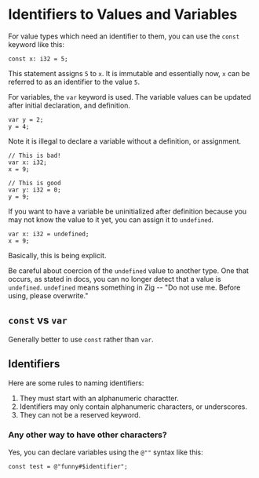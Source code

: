 # Identifiers to Values and Variables

For value types which need an identifier to them, you can use the `const` keyword like this:

```zig
const x: i32 = 5;
```

This statement assigns `5` to `x`. It is immutable and essentially now, `x` can be referred to as an identifier to the value `5`.

For variables, the `var` keyword is used. The variable values can be updated after initial declaration, and definition.

```zig
var y = 2;
y = 4;
```

Note it is illegal to declare a variable without a definition, or assignment.

```zig
// This is bad!
var x: i32;
x = 9;

// This is good
var y: i32 = 0;
y = 9;
```

If you want to have a variable be uninitialized after definition because you may not know the value to it yet, you can assign it to `undefined`.

```zig
var x: i32 = undefined;
x = 9;
```

Basically, this is being explicit.

Be careful about coercion of the `undefined` value to another type. One that occurs, as stated in docs, you can no longer detect that a value is `undefined`. `undefined` means something in Zig -- "Do not use me. Before using, please overwrite."

## `const` vs `var`

Generally better to use `const` rather than `var`. 

## Identifiers

Here are some rules to naming identifiers:
1. They must start with an alphanumeric charactter.
2. Identifiers may only contain alphanumeric characters, or underscores. 
3. They can not be a reserved keyword.

### Any other way to have other characters?

Yes, you can declare variables using the `@""` syntax like this:

```zig
const test = @"funny#$identifier";
```
